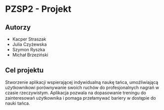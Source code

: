 # PZSP2 - Projekt

## Autorzy
  - Kacper Straszak
  - Julia Czyżewska
  - Szymon Ryszka
  - Michał Brzeziński

## Cel projektu
Stworzenie aplikacji wspierającej indywidualną naukę tańca, umożliwiającą użytkownikowi porównywanie swoich ruchów do profesjonalnych nagrań w czasie rzeczywistym. 
Aplikacja pozwala na dopasowanie treningu do zainteresowań użytkownika i pomaga przełamywać bariery w dostępie do nauki tańca.

